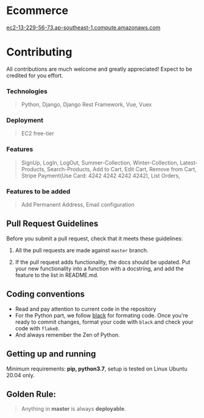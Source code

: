 # Ecommerce

[ec2-13-229-56-73.ap-southeast-1.compute.amazonaws.com](http://ec2-13-229-56-73.ap-southeast-1.compute.amazonaws.com/)

# Contributing

All contributions are much welcome and greatly appreciated! Expect to be credited for you effort.

### Technologies

> Python, Django, Django Rest Framework, Vue, Vuex

### Deployment

> EC2 free-tier

### Features

> SignUp, LogIn, LogOut, Summer-Collection, Winter-Collection, Latest-Products, Search-Products, Add to Cart, Edit Cart, Remove from Cart, Stripe Payment(Use Card: 4242 4242 4242 4242), List Orders,

### Features to be added

> Add Permanent Address, Email configuration

## Pull Request Guidelines

Before you submit a pull request, check that it meets these guidelines:

1. All the pull requests are made against `master` branch.

2. If the pull request adds functionality, the docs should be updated. Put your new functionality into a function with a docstring, and add the feature to the list in README.md.

## Coding conventions

- Read and pay attention to current code in the repository
- For the Python part, we follow [black](https://pypi.org/project/black/) for formating code. Once you're ready to commit changes, format your code with `black` and check your code with `flake8`.
- And always remember the Zen of Python.

## Getting up and running

Minimum requirements: **pip, python3.7**, setup is tested on Linux Ubuntu 20.04 only.

## Golden Rule:

> Anything in **master** is always **deployable**.
